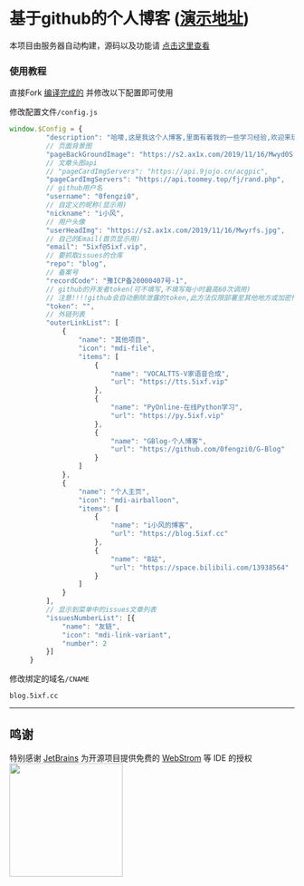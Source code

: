 # 基于github的个人博客  ([演示地址](https://blog.5ixf.cc))
本项目由服务器自动构建，源码以及功能请 [点击这里查看](https://github.com/0fengzi0/G-Blog)
### 使用教程
直接Fork [编译完成的](https://github.com/0fengzi0/Blog) 并修改以下配置即可使用

修改配置文件```/config.js```
```js
window.$Config = {
         "description": "哈喽,这是我这个人博客,里面有着我的一些学习经验,欢迎来玩呀",
         // 页面背景图
         "pageBackGroundImage": "https://s2.ax1x.com/2019/11/16/Mwyd0S.jpg",
         // 文章头图api
         // "pageCardImgServers": "https://api.9jojo.cn/acgpic",
         "pageCardImgServers": "https://api.toomey.top/fj/rand.php",
         // github用户名
         "username": "0fengzi0",
         // 自定义的昵称(显示用)
         "nickname": "i小风",
         // 用户头像
         "userHeadImg": "https://s2.ax1x.com/2019/11/16/Mwyrfs.jpg",
         // 自己的Email(首页显示用)
         "email": "5ixf@5ixf.vip",
         // 要抓取issues的仓库
         "repo": "blog",
         // 备案号
         "recordCode": "豫ICP备20000407号-1",
         // github的开发者token(可不填写,不填写每小时最高60次调用)
         // 注意!!!!github会自动删除泄露的token,此方法仅限部署至其他地方或加密传输!!!
         "token": "",
         // 外链列表
         "outerLinkList": [
             {
                 "name": "其他项目",
                 "icon": "mdi-file",
                 "items": [
                     {
                         "name": "VOCALTTS-V家语音合成",
                         "url": "https://tts.5ixf.vip"
                     },
                     {
                         "name": "PyOnline-在线Python学习",
                         "url": "https://py.5ixf.vip"
                     },
                     {
                         "name": "GBlog-个人博客",
                         "url": "https://github.com/0fengzi0/G-Blog"
                     }
                 ]
             },
             {
                 "name": "个人主页",
                 "icon": "mdi-airballoon",
                 "items": [
                     {
                         "name": "i小风的博客",
                         "url": "https://blog.5ixf.cc"
                     },
                     {
                         "name": "B站",
                         "url": "https://space.bilibili.com/13938564"
                     }
                 ]
             }
         ],
         // 显示到菜单中的issues文章列表
         "issuesNumberList": [{
             "name": "友链",
             "icon": "mdi-link-variant",
             "number": 2
         }]
     }

```
修改绑定的域名```/CNAME```
```text
blog.5ixf.cc
```

--------------
## 鸣谢

特别感谢 [JetBrains](https://www.jetbrains.com/?from=VOCALTTS) 为开源项目提供免费的 [WebStrom](https://www.jetbrains.com/?from=VOCALTTS) 等 IDE 的授权  
[<img src="https://s1.ax1x.com/2020/08/13/az4yMF.png" width="200"/>](https://www.jetbrains.com/?from=VOCALTTS)
